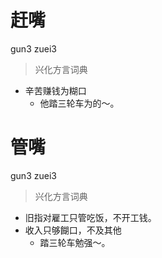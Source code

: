 # 赶嘴
gun3 zuei3
> 兴化方言词典
- 辛苦赚钱为糊口
  - 他踏三轮车为的～。

# 管嘴
gun3 zuei3
> 兴化方言词典
- 旧指对雇工只管吃饭，不开工钱。
- 收入只够餬口，不及其他
  - 踏三轮车勉强～。
